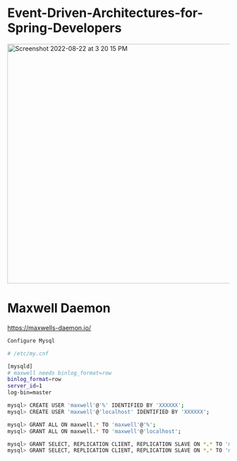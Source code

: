 # Event-Driven-Architectures-for-Spring-Developers

<img width="542" alt="Screenshot 2022-08-22 at 3 20 15 PM" src="https://user-images.githubusercontent.com/54174687/185893046-426045d3-caa4-4a88-b8e3-e098b3b173a0.png">

# Maxwell Daemon

https://maxwells-daemon.io/

```sh
Configure Mysql

# /etc/my.cnf

[mysqld]
# maxwell needs binlog_format=row
binlog_format=row
server_id=1 
log-bin=master
```


```sh
mysql> CREATE USER 'maxwell'@'%' IDENTIFIED BY 'XXXXXX';
mysql> CREATE USER 'maxwell'@'localhost' IDENTIFIED BY 'XXXXXX';

mysql> GRANT ALL ON maxwell.* TO 'maxwell'@'%';
mysql> GRANT ALL ON maxwell.* TO 'maxwell'@'localhost';

mysql> GRANT SELECT, REPLICATION CLIENT, REPLICATION SLAVE ON *.* TO 'maxwell'@'%';
mysql> GRANT SELECT, REPLICATION CLIENT, REPLICATION SLAVE ON *.* TO 'maxwell'@'localhost';
```
